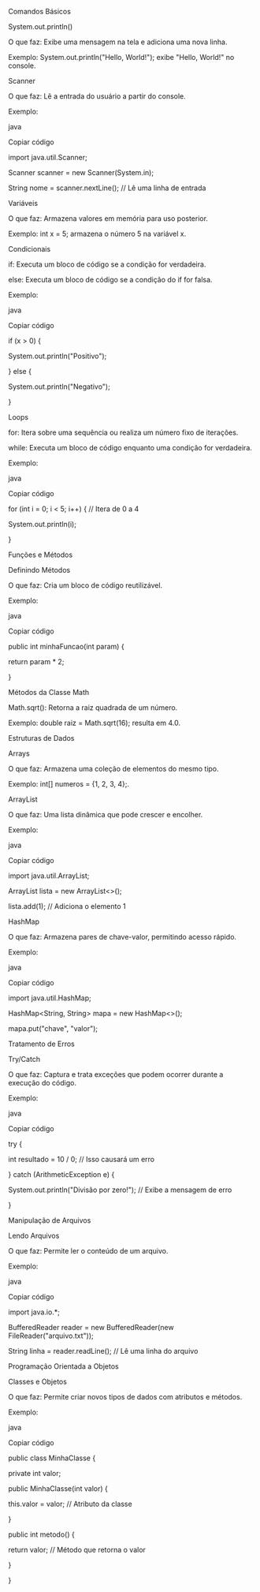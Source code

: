 ﻿Comandos Básicos

System.out.println()

O que faz: Exibe uma mensagem na tela e adiciona uma nova linha.

Exemplo: System.out.println("Hello, World!"); exibe "Hello, World!" no console.

Scanner

O que faz: Lê a entrada do usuário a partir do console.

Exemplo:

java

Copiar código

import java.util.Scanner;

Scanner scanner = new Scanner(System.in);

String nome = scanner.nextLine();  // Lê uma linha de entrada

Variáveis

O que faz: Armazena valores em memória para uso posterior.

Exemplo: int x = 5; armazena o número 5 na variável x.

Condicionais

if: Executa um bloco de código se a condição for verdadeira.

else: Executa um bloco de código se a condição do if for falsa.

Exemplo:

java

Copiar código

if (x > 0) {

System.out.println("Positivo");

} else {

System.out.println("Negativo");

}

Loops

for: Itera sobre uma sequência ou realiza um número fixo de iterações.

while: Executa um bloco de código enquanto uma condição for verdadeira.

Exemplo:

java

Copiar código

for (int i = 0; i < 5; i++) {  // Itera de 0 a 4

System.out.println(i);

}

Funções e Métodos

Definindo Métodos

O que faz: Cria um bloco de código reutilizável.

Exemplo:

java

Copiar código

public int minhaFuncao(int param) {

return param \* 2;

}

Métodos da Classe Math

Math.sqrt(): Retorna a raiz quadrada de um número.

Exemplo: double raiz = Math.sqrt(16); resulta em 4.0.

Estruturas de Dados

Arrays

O que faz: Armazena uma coleção de elementos do mesmo tipo.

Exemplo: int[] numeros = {1, 2, 3, 4};.

ArrayList

O que faz: Uma lista dinâmica que pode crescer e encolher.

Exemplo:

java

Copiar código

import java.util.ArrayList;

ArrayList<Integer> lista = new ArrayList<>();

lista.add(1);  // Adiciona o elemento 1

HashMap

O que faz: Armazena pares de chave-valor, permitindo acesso rápido.

Exemplo:

java

Copiar código

import java.util.HashMap;

HashMap<String, String> mapa = new HashMap<>();

mapa.put("chave", "valor");

Tratamento de Erros

Try/Catch

O que faz: Captura e trata exceções que podem ocorrer durante a execução do código.

Exemplo:

java

Copiar código

try {

int resultado = 10 / 0;  // Isso causará um erro

} catch (ArithmeticException e) {

System.out.println("Divisão por zero!");  // Exibe a mensagem de erro

}

Manipulação de Arquivos

Lendo Arquivos

O que faz: Permite ler o conteúdo de um arquivo.

Exemplo:

java

Copiar código

import java.io.\*;

BufferedReader reader = new BufferedReader(new FileReader("arquivo.txt"));

String linha = reader.readLine();  // Lê uma linha do arquivo

Programação Orientada a Objetos

Classes e Objetos

O que faz: Permite criar novos tipos de dados com atributos e métodos.

Exemplo:

java

Copiar código

public class MinhaClasse {

private int valor;

public MinhaClasse(int valor) {

this.valor = valor;  // Atributo da classe

}

public int metodo() {

return valor;  // Método que retorna o valor

}

}

